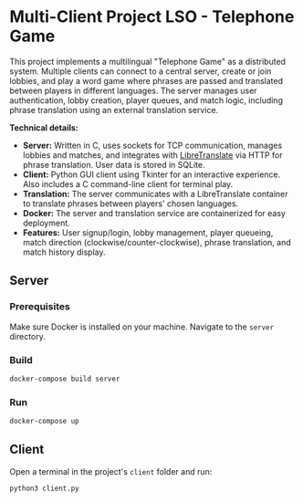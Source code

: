 # Multi-Client Project LSO - Telephone Game

This project implements a multilingual "Telephone Game" as a distributed system. Multiple clients can connect to a central server, create or join lobbies, and play a word game where phrases are passed and translated between players in different languages. The server manages user authentication, lobby creation, player queues, and match logic, including phrase translation using an external translation service.

**Technical details:**
- **Server:** Written in C, uses sockets for TCP communication, manages lobbies and matches, and integrates with [LibreTranslate](https://libretranslate.com/) via HTTP for phrase translation. User data is stored in SQLite.
- **Client:** Python GUI client using Tkinter for an interactive experience. Also includes a C command-line client for terminal play.
- **Translation:** The server communicates with a LibreTranslate container to translate phrases between players' chosen languages.
- **Docker:** The server and translation service are containerized for easy deployment.
- **Features:** User signup/login, lobby management, player queueing, match direction (clockwise/counter-clockwise), phrase translation, and match history display.

## Server
### Prerequisites
Make sure Docker is installed on your machine.
Navigate to the `server` directory.

### Build
```bash
docker-compose build server
```

### Run
```bash
docker-compose up
```

## Client
Open a terminal in the project's `client` folder and run:

```bash
python3 client.py
```